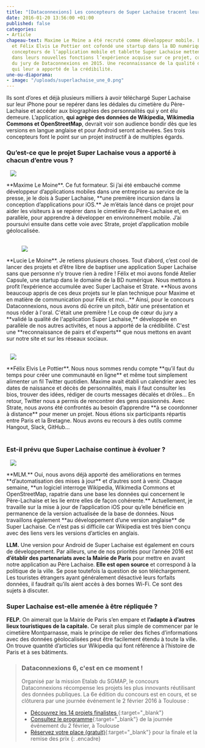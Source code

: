 ```yaml
---
title: "[Dataconnexions] Les concepteurs de Super Lachaise tracent leur route"
date: 2016-01-20 13:56:00 +01:00
published: false
categories:
- Article
chapeau-text: Maxime Le Moine a été recruté comme développeur mobile. Lucie Le Moine
  et Félix Elvis Le Pottier ont cofondé une startup dans la BD numérique. Les trois
  concepteurs de l’application mobile et tablette Super Lachaise mettent à profit
  dans leurs nouvelles fonctions l’expérience acquise sur ce projet, coup de cœur
  du jury de Dataconnexions en 2015. Une reconnaissance de la qualité de leurs travaux
  qui leur a apporté de la crédibilité.
une-ou-diaporama:
- image: "/uploads/superlachaise_une_0.png"
---
```


Ils sont d’ores et déjà plusieurs milliers à avoir téléchargé Super Lachaise sur leur iPhone pour se repérer dans les dédales du cimetière du Père-Lachaise et accéder aux biographies des personnalités qui y ont élu demeure. L’application, **qui agrège des données de Wikipedia, Wikimedia Commons et OpenStreetMap**, devrait voir son audience bondir dès que les versions en langue anglaise et pour Android seront achevées. Ses trois concepteurs font le point sur un projet instructif à de multiples égards.

 

### Qu’est-ce que le projet Super Lachaise vous a apporté à chacun d’entre vous ?

<figure class='image-right' style='width: 40%; margin-left: 10px;'><img src="/uploads/maxime-le-moine.png"/></figure> **Maxime Le Moine**. Ce fut formateur. Si j’ai été embauché comme développeur d’applications mobiles dans une entreprise au service de la presse, je le dois à Super Lachaise, **une première incursion dans la conception d’applications pour iOS.** Je m’étais lancé dans ce projet pour aider les visiteurs à se repérer dans le cimetière du Père-Lachaise et, en parallèle, pour apprendre à développer en environnement mobile. J’ai poursuivi ensuite dans cette voie avec Strate, projet d’application mobile géolocalisée.
<br>
<br>
<figure class='image-left' style='width: 40%; margin-right: 10px;'><img src="/uploads/lucie-le-moine.png"/></figure> **Lucie Le Moine**. Je retiens plusieurs choses. Tout d’abord, c’est cool de lancer des projets et d’être libre de baptiser une application Super Lachaise sans que personne n’y trouve rien à redire ! Félix et moi avons fondé Atelier Capsule, une startup dans le domaine de la BD numérique. Nous mettons à profit l’expérience accumulée avec Super Lachaise et Strate. **Nous avons beaucoup appris de ces deux projets sur le plan technique pour Maxime et en matière de communication pour Félix et moi…** Ainsi, pour le concours Dataconnexions, nous avons dû écrire un pitch, bâtir une présentation et nous rôder à l'oral. C'était une première ! Le coup de cœur du jury a **validé la qualité de l'application Super Lachaise,** développée en parallèle de nos autres activités, et nous a apporté de la crédibilité. C'est une **reconnaissance de pairs et d'experts** que nous mettons en avant sur notre site et sur les réseaux sociaux.
<br>
<br>
<figure class='image-right' style='width: 40%; margin-left: 10px;'><img src="/uploads/felix-elvis-le-pottier.png"/></figure> **Félix Elvis Le Pottier**. Nous nous sommes rendu compte **qu’il faut du temps pour créer une communauté en ligne** et même tout simplement alimenter un fil Twitter quotidien. Maxime avait établi un calendrier avec les dates de naissance et décès de personnalités, mais il faut consulter les bios, trouver des idées, rédiger de courts messages décalés et drôles… En retour, Twitter nous a permis de rencontrer des gens passionnés. Avec Strate, nous avons été confrontés au besoin d’apprendre **à se coordonner à distance** pour mener un projet. Nous étions six participants répartis entre Paris et la Bretagne. Nous avons eu recours à des outils comme Hangout, Slack, GitHub...
<br>
<br>


### Est-il prévu que Super Lachaise continue à évoluer ?

<figure class='image-right' style='width: 40%; margin-left: 10px;'><img src="/uploads/capture-ecran-appmobile.png"/></figure> **MLM.** Oui, nous avons déjà apporté des améliorations en termes **d’automatisation des mises à jour** et d’autres sont à venir. Chaque semaine, **un logiciel interroge Wikipedia, Wikimedia Commons et OpenStreetMap, rapatrie dans une base les données qui concernent le Père-Lachaise et les lie entre elles de façon cohérente.** Actuellement, je travaille sur la mise à jour de l’application iOS pour qu’elle bénéficie en permanence de la version actualisée de la base de données. Nous travaillons également **au développement d’une version anglaise** de Super Lachaise. Ce n’est pas si difficile car Wikipedia est très bien conçu avec des liens vers les versions d’articles en anglais.

**LLM.** Une version pour Android de Super Lachaise est également en cours de développement. Par ailleurs, une de nos priorités pour l’année 2016 est **d’établir des partenariats avec la Mairie de Paris** pour mettre en avant notre application au Père Lachaise. **Elle est open source** et correspond à la politique de la ville. Se pose toutefois la question de son téléchargement. Les touristes étrangers ayant généralement désactivé leurs forfaits données, il faudrait qu’ils aient accès à des bornes Wi-Fi. Ce sont des sujets à discuter.
 

### Super Lachaise est-elle amenée à être répliquée ?

**FELP.** On aimerait que la Mairie de Paris s’en empare et **l’adapte à d’autres lieux touristiques de la capitale.** Ce serait plus simple de commencer par le cimetière Montparnasse, mais le principe de relier des fiches d’informations avec des données géolocalisées peut être facilement étendu à toute la ville. On trouve quantité d’articles sur Wikipedia qui font référence à l’histoire de Paris et à ses bâtiments.


> ### Dataconnexions 6, c'est en ce moment !
>
>Organisé par la mission Etalab du SGMAP, le concours Dataconnexions récompense les projets les plus innovants réutilisant des données
publiques. La 6e édition du concours est en cours, et se clôturera par une journée événement le 2 février 2016 à Toulouse :
>* [Découvrez les 14 projets finalistes
](https://www.etalab.gouv.fr/decouvrez-les-finalistes-du-concours->dataconnexions-6){:target="_blank"}
>* [Consultez le programme](https://www.etalab.gouv.fr/ceremonie-de-remise-des-prix-dataconnexions-6-reservez-votre-place){:target="_blank"} de la journée événement du 2 février, à Toulouse
>* [Réservez votre place (gratuit)](https://www.eventbrite.fr/e/billets-concours-dataconnexions-6-finale-ceremonie-19573273187){:target="_blank"} pour la finale et la remise des prix
{: .encadre}